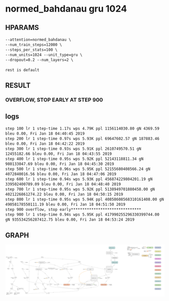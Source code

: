# normed_bahdanau gru 1024

## HPARAMS

    --attention=normed_bahdanau \
    --num_train_steps=12000 \
    --steps_per_stats=100 \
    --num_units=1024 --unit_type=gru \
    --dropout=0.2 --num_layers=2 \

    rest is default

## RESULT

### OVERFLOW, STOP EARLY AT STEP 900

## logs

```log
step 100 lr 1 step-time 1.17s wps 4.79K ppl 1156114030.80 gN 4369.59 bleu 0.00, Fri Jan 18 04:40:45 2019
step 200 lr 1 step-time 0.97s wps 5.93K ppl 69647602.57 gN 187883.46 bleu 0.00, Fri Jan 18 04:42:22 2019
step 300 lr 1 step-time 0.93s wps 5.91K ppl 2610749570.51 gN 12455182.66 bleu 0.00, Fri Jan 18 04:43:55 2019
step 400 lr 1 step-time 0.95s wps 5.92K ppl 52143118811.34 gN 980133047.69 bleu 0.00, Fri Jan 18 04:45:30 2019
step 500 lr 1 step-time 0.96s wps 5.95K ppl 52155680408566.24 gN 4072840016.56 bleu 0.00, Fri Jan 18 04:47:06 2019
step 600 lr 1 step-time 0.94s wps 5.93K ppl 456874229804201.19 gN 339502400789.09 bleu 0.00, Fri Jan 18 04:48:40 2019
step 700 lr 1 step-time 0.95s wps 5.92K ppl 5138949701880458.00 gN 4021226861274.22 bleu 0.00, Fri Jan 18 04:50:15 2019
step 800 lr 1 step-time 0.95s wps 5.94K ppl 40858608568310161408.00 gN 49058178550111.19 bleu 0.00, Fri Jan 18 04:51:50 2019
step 900 overflow, stop early*******************************
step 900 lr 1 step-time 0.94s wps 5.95K ppl 417990255296330399744.00 gN 935534256287412.75 bleu 0.00, Fri Jan 18 04:53:24 2019
```

## GRAPH

![alt text](./graph.png "Logo Title Text 1")